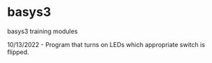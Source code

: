 # basys3
basys3 training modules

10/13/2022 - Program that turns on LEDs which appropriate switch is flipped. 
